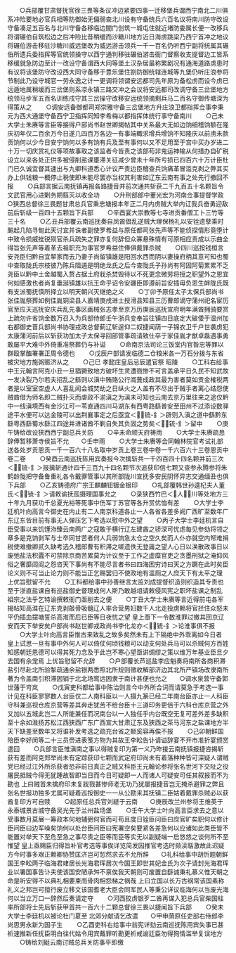 <!-- { "loadSidebar": true } -->
　　○兵部覆甘肃督抚官徐三畏等条议冲边紧要四事一迁移堡兵谓西宁南北二川俱系冲险要地必官兵相等防御始无偏弱查北川设有守备统兵六百名议将南川防守改设守备凑足五百名与北川守备各移临边闇门创筑一城屯住就近堵防委属长便一改移兵将谓碾伯自筑松边之后冲险比昔稍缓而沙糖川地方近日海虏跳梁乃西宁首冲之地议将碾伯游击移驻沙糖川威远堡改为威远游击领兵一千一百名仍听西宁副将统属其碾伯所遗兵委指挥等官统领操守以西宁通判移驻碾伯游击衙门督察收支提督边工皆系移缓就急防边至计一改设守备谓西大同等堡土汉杂居最称繁剧况有通海道路虏患时有议将该堡防守改设西大同守备移于豊乐堡住劄防御统辖连城等九堡仍听庄浪参将节制此乃设守城官一劳永逸之计一更调将领谓安远都司先年原为备松虏而设今虏已远遁地属稍缓而三岔堡则系凉永镇三路交冲之会议将安远都司改调守备三岔堡地方统领马步军五百名训练戍守其三岔操守改移安远统领摘剩兵马二百名守御传塘深为得策从之
　　○调安远备御都司郑崇雅守备三岔堡地方升庄浪卫都指挥佥事李秉元为西大通堡守备西宁卫指挥同知李希梅以都指挥体统行事守备南川
　　○己未大学士朱赓等言臣等接得户部尚书赵世卿揭帖其中关系最大无如边饷细稽饷额在隆庆初年仅二百余万今日遂几四百万各边一有事端輙求增兵增饷不知隆庆以前虏未款贡饷何以少今日安宁饷何以多有饷有兵及至有事何以又不足用至于宫中买办岁进二十万一切庆赏礼仪等项故事取之该监者今皆责之该部苟非鬼运神输从何措办自矿税设立以来各处正供多被侵削盐课壅滞关征减少曾未十年所亏损已四百六十万计臣杜门已久诚宜督其速出与九卿科道悉心计议严责边臣稽查兵饷痛革冒滥克剥之弊其买办上供钱粮一概停止税使即未能尽罢亦当权其利害如辽东云南有事之处先行撤回不报
　　○兵部言据云南抚镇再报各路捷音并前次通共斩获二千九百五十名颗旨令文武官用心进剿务期翦灭以收全功
　　○升刑部郎中董光宏为河南佥事提督学政　　○狭西总督徐三畏题甘肃总兵官秉忠塘报本年正二月内虏贼大举内讧我兵奋勇迎敌前后斩级一百四十五颗旨下兵部
　　○辛酉宴大崇教等七寺进贡番僧工卜三竹等三十名
　　○乙丑兵部覆云南巡抚奏自凤酋倡乱逆贼大理保杨礼以安铨遗孽乘时飈起几陷寻甸此天讨宜并诛者副使罗希益与原任都司张先声等不能侦探情形竟堕计中致令损威挫锐殒官杀兵疏失之罪亦复何辞但众寡悬殊情有可原相应责成以示曲全得旨张先声等着革去祖职充为事官罗希益住俸俱戴罪杀贼
　　○四川巡按钱桓言安尧臣归黔自宜挈家而去乃妻子尚留镇雄是阳回水西而阴以妻操府柄其意可知也蜀中查取陇氏宗枝彼乃陈兵阻遏是明绝龙氏之后今查陇氏子孙尚有阿固阿菊累累不乏尧臣以黔中土舍越蜀入赘占据土府戕杀焚毁待以不死更念微劳将授之职望外之恩宜何如感激也者尚复垂涎镇雄以抗王命乎诏令安疆臣即遵前旨安插毋负恩生衅陇氏既有支派蜀抚慎所择立以明天朝兴灭继绝之义
　　○丁卯予原任太子太保兵部尚书张佳胤祭葬如例佳胤铜梁县人嘉靖庚戌进士授滑县知县三历曹郎谪守蒲州祀名宦历官至应天巡抚安庆兵乱先事区画械张志孝至京万历庚辰巡抚宣府明年满酋拥骑要赏上疏勿许省饷金数万召入为兵部侍郎壬午浙兵变奉旨往镇四日底定大破倭于温州加右都御史晋兵部尚书协理戎政总督蓟辽斩逞仰二奴捷闻荫一子锦衣卫千户世袭虏犯太康蒲河前后以斩获功加太子太保寻回部管事疏请致仕卒于家佳胤才猷卓磊遇事勇敢屡平大难中外倚重准祭葬仍与补谥
　　○命南京法司论三饭堂内官昝忠等罪以群殴掌醢署署正周令德也
　　○戊辰户部请发临德二仓粮米各一万石分拨与东省被灾地方施粥赈济从之
　　○己巳  孝懿庄皇后忌辰遣官祭  昭陵
　　○工科右给事中王元翰言阿克小丑一旦猖獗致地方破坏生灵遭戮惨不可言盖承平日久民不知武故一发决裂乃尔若夫招乱之繇则以滇中贿赂公行阘葺成政其最为害者莫如贡金榷税两者是以室室空虚人人喜乱闻会城焚劫之日纵火之人盖有不尽出于贼手者离心结怨使贼酋借为师名即二贼扑灭而虐政不湔滇之为滇未可知也云南去京万里往来之途仅黔中一线滇境西有金沙江可一苇直通四川马湖东有西粤路繇普安至田州不过添设数驿途平水便可以达金陵可以出荆襄事定之后亟宜＜锍-釒＞辟则入滇之道中繇黔东繇粤西繇蜀水繇江四途并进诸酋不剿自失其负固之势矣＜锍-釒＞留中
　　○庚午铸给改设狭西西宁副总兵关防
　　○辛未命顺天府祷雨
　　○大学士朱赓疏恳辞俸暂移萧寺侯旨不允　　○壬申雨
　　○大学士朱赓等会同翰林院官考试礼部送各处岁贡恩贡一千一百六十八名取中岁贡上卷三卷中卷一千六百六十三卷恩贡中卷二卷
　　○癸酉云南巡抚陈用宾奏报今次擒斩共一千四百四十四名颗并前三次＜锍-釒＞报擒斩通计四千三百九十四名颗节次追获印信七颗又查参永腾参将朱鹤龄陇把守备鲁重礼各令戴罪管事以其所部陇川宣抚多安民阴怀异志交通缅丑也俱下兵部
　　○乙亥铸德府广宗王麒麟钮镀金银印
　　○礼部覆韩世孙逵杞夫人董氏＜锍-釒＞请敕谕抚孤摄理国事允之
　　○录狭西竹巴＜人＞川等处地方三十年九月获功千总夏光裕等死事中伤军丁苏官等各升赏优恤有差
　　○大学士李廷机叶向高言今御史在内止有二人南京科道各止一人各省各差多阙广西旷至数年广东辽东皆目前有事无人弹压乞下考选以慰中外之望
　　○丙子大学士李廷机言自臣受事以来饥馑洊臻云南两广之寇敢于横行辽左建酋之骄深可忧虑每见参劾将领之章多是克饷剥军与士卒同甘苦者何人兵弱饷急太仓之空久矣而人仆亦就空内帑难捐税使难撤卿贰久缺考选久稽郎曹有积滞之嗟遗佚无登庸之望人心日以涣散政事日以废弛盐法积蠹不可禁除京商苦累莫为计议至于工作之虚糜官吏之贪墨刑狱之淹抑风俗之奢靡闾阎之怨咨天下事尚有不能尽言者书曰四海困穷诗曰天之方蹶在此时矣臣论义则不可当止论力则不能当正乞赐罢归不使政地有滥厕之人庶天下有太平之理  上优旨慰留不允
　　○工科都给事中孙善继言太监刘成提督织造则织造其专责也至于浙直盐课自有巡盐御史督理成何人斯乃敢越俎请敕侵风宪之职坏盐课之制乱  祖宗之法乎乞特谕撰敕衙门亟削去之便
　　○丁丑大学士朱赓等言近得前屯各军揭帖知高淮在辽东克剥敲骨吸髓辽人率合营男妇数千人北走投虏赖将官拦住众怒未平仍插血摆塘誓杀高淮而后已臣等日夜忧之望  皇上亟下一令数淮罪过撤其回京辽安而天下举安矣户部尚书赵世卿戎政尚书李化龙亦＜锍-釒＞论淮事俱不报
　　○大学士叶向高言臣惟古来致乱之故多矣然未有上下隔绝中外乖离如今日者  皇上试思一旦有事中外何人可以倚仗何顷钱粮可以动支何处兵马可以杀贼何方百姓知感朝廷恩德可以得其死力念及于此岂不寒心望亟讲绸缪之策以维万年基业臣旦夕去国有余宠焉  上优旨慰留不允辞
　　○户部覆长芦巡盐李应魁奏将南所各商积滞盐引尽赴北所验掣疏通余盐银两悉照北所规则徵收解部济边其北所严镇场改隶南所著为令盖南引积滞因销于北北场窎远因隶于南计甚便也允之　　○调水泉营守备郭世藩于岢岚
　　○戊寅吏科都给事中陈治则言今中外所合词而请莫急于考选一事计见在科臣寥寥数人台臣仅二人南科臣以一人摄九篆已经二年南台臣亦止一人科臣守科兼巡视仓库京营等差其奔走犹苦不给台臣十三道印务更倍于六科仓库京营之外又加以五城此岂二人所能兼任而况南台以一人独任乎内台既空无复可差外差多缺积至十余如淮扬苏松江西狭西广东广西宣大甘肃辽东及狭西之茶马河东之盐课地方半天下缺差至数年又将谁补发考选之疏充台省之额奚容再俟不报
　　○己卯朝鲜国陪臣李好闵等二十三员赍进表笺方物为其故王李昖告讣请谥辞宴不开市准折宴颁赏遣回
　　○兵部言臣惟滇南之事以得贼复印为第一义乃昨接云南抚镇报捷咨揭斩获有差而阿克郑举尚未有定踪获印七颗而武定府印尚未有着落种种皆可深疑人谓贼党已经过江外所杀获者恐非前日真正之贼又科臣王元翰论参将张名世河下交阯之役屠民抵贼今得无犹踵故智即当日而今日可疑即一人而诸人可疑安可任其叙报而不为勘也  上曰贼首未擒府印未复戕戮甚惨师老无功乃犹屡报捷音岂无掩杀避罪之弊且张名世报功独多尤属可疑着巡按御史一一从公勘来其抚镇二臣姑着戴罪杀贼必以获酋复印方可自赎
　　○起原任总兵官刘綎于云南　　○庚辰改兰州参将王维英于永泰城景古城守备吴光先于兰州盐场堡
　　○壬午大学士叶向高言臣求去之意以受事数月莫展一筹政本何地辅弼何官而可苟且度日铨臣问臣曰庶官旷矣职何以修计臣问臣曰边军噪矣饷何以处台臣问臣曰宪署空矣要紧各差急何以应诸如此类臣皆不能置对举天下至危至急之事尽责之臣等而臣等实无以副疑端一启悠悠之谈何所不至惟望  皇上亟赐臣归得旨补官考选等事俟详览简发因推官考选时频渎聒激故此迟疑方今时事多艰正赖卿协赞匡济岂可恝然求去不允所辞　　○礼科给事中胡忻题朝鲜国王李昖两子临海君珒居长光海君珲居次今国王即世其妃金氏为次子请封光海君珲业以署国事告讣夫使该国安陋承舛不禀俟我天朝则可废置自繇诚秉礼慕义惟天朝之命是听安得不以典礼相要束而骨肉相怨梯之祸哉  上曰立国以长万古纲常该国素称礼义之邦岂可擅行废立移文该国耆老大臣会同军民人等秉公详议临海何以当废光海何以当立万口一辞然后奏请定夺
　　○河西狡虏银歹二酋再谋入犯总兵官柴国柱率所部将士先后斩获甲首共一百六十二颗总督徐三畏以捷闻旨下兵部
　　○癸未大学士李廷机以被论杜门夏至  北郊分献请乞改遣　　○甲申荫原任吏部右侍郎李尚思男永新为国子生
　　○乙酉吏科右给事中翁宪详劾云南巡抚陈用宾失事已甚祈速推新任抚臣明白往代姑令用宾戴罪听勘更祈戒谕廷臣勿得狥情滥举复误地方
　　○铸给刘綎云南讨贼总兵关防事平即缴
